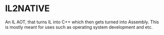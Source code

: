 # IL2NATIVE
An IL AOT, that turns IL into C++ which then gets turned into Assembly. This is mostly meant for uses such as operating system development and etc.
